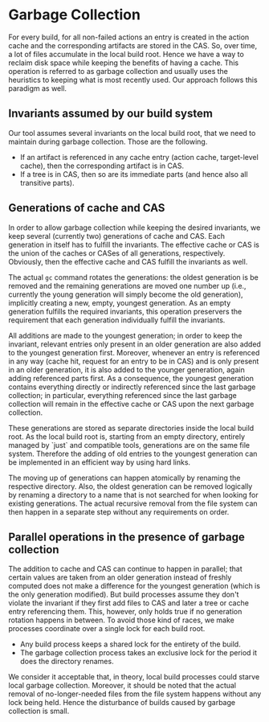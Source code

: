 Garbage Collection
==================

For every build, for all non-failed actions an entry is created in the
action cache and the corresponding artifacts are stored in the CAS. So,
over time, a lot of files accumulate in the local build root. Hence we
have a way to reclaim disk space while keeping the benefits of having a
cache. This operation is referred to as garbage collection and usually
uses the heuristics to keeping what is most recently used. Our approach
follows this paradigm as well.

Invariants assumed by our build system
--------------------------------------

Our tool assumes several invariants on the local build root, that we
need to maintain during garbage collection. Those are the following.

 - If an artifact is referenced in any cache entry (action cache,
   target-level cache), then the corresponding artifact is in CAS.
 - If a tree is in CAS, then so are its immediate parts (and hence also
   all transitive parts).

Generations of cache and CAS
----------------------------

In order to allow garbage collection while keeping the desired
invariants, we keep several (currently two) generations of cache and
CAS. Each generation in itself has to fulfill the invariants. The
effective cache or CAS is the union of the caches or CASes of all
generations, respectively. Obviously, then the effective cache and CAS
fulfill the invariants as well.

The actual `gc` command rotates the generations: the oldest generation
is be removed and the remaining generations are moved one number up
(i.e., currently the young generation will simply become the old
generation), implicitly creating a new, empty, youngest generation. As
an empty generation fulfills the required invariants, this operation
preservers the requirement that each generation individually fulfill the
invariants.

All additions are made to the youngest generation; in order to keep the
invariant, relevant entries only present in an older generation are also
added to the youngest generation first. Moreover, whenever an entry is
referenced in any way (cache hit, request for an entry to be in CAS) and
is only present in an older generation, it is also added to the younger
generation, again adding referenced parts first. As a consequence, the
youngest generation contains everything directly or indirectly
referenced since the last garbage collection; in particular, everything
referenced since the last garbage collection will remain in the
effective cache or CAS upon the next garbage collection.

These generations are stored as separate directories inside the local
build root. As the local build root is, starting from an empty
directory, entirely managed by \`just\` and compatible tools,
generations are on the same file system. Therefore the adding of old
entries to the youngest generation can be implemented in an efficient
way by using hard links.

The moving up of generations can happen atomically by renaming the
respective directory. Also, the oldest generation can be removed
logically by renaming a directory to a name that is not searched for
when looking for existing generations. The actual recursive removal from
the file system can then happen in a separate step without any
requirements on order.

Parallel operations in the presence of garbage collection
---------------------------------------------------------

The addition to cache and CAS can continue to happen in parallel; that
certain values are taken from an older generation instead of freshly
computed does not make a difference for the youngest generation (which
is the only generation modified). But build processes assume they don't
violate the invariant if they first add files to CAS and later a tree or
cache entry referencing them. This, however, only holds true if no
generation rotation happens in between. To avoid those kind of races, we
make processes coordinate over a single lock for each build root.

 - Any build process keeps a shared lock for the entirety of the build.
 - The garbage collection process takes an exclusive lock for the
   period it does the directory renames.

We consider it acceptable that, in theory, local build processes could
starve local garbage collection. Moreover, it should be noted that the
actual removal of no-longer-needed files from the file system happens
without any lock being held. Hence the disturbance of builds caused by
garbage collection is small.

